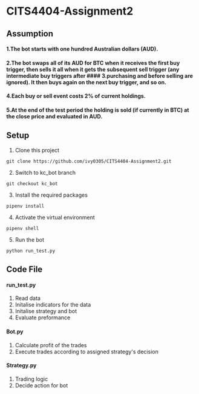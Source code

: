 # CITS4404-Assignment2
## Assumption
#### 1.The bot starts with one hundred Australian dollars (AUD).
#### 2.The bot swaps all of its AUD for BTC when it receives the first buy trigger, then sells it all when it gets the subsequent sell trigger (any intermediate buy triggers after #### 3.purchasing and before selling are ignored). It then buys again on the next buy trigger, and so on.
#### 4.Each buy or sell event costs 2% of current holdings.
#### 5.At the end of the test period the holding is sold (if currently in BTC) at the close price and evaluated in AUD.
## Setup
1. Clone this project
```
git clone https://github.com/ivy0305/CITS4404-Assignment2.git
```
2. Switch to kc_bot branch
```
git checkout kc_bot
```
3. Install the required packages
```
pipenv install
```
4. Activate the virtual environment 
```
pipenv shell
```
5. Run the bot
```
python run_test.py
```
## Code File
#### run_test.py
1. Read data
2. Initalise indicators for the data
3. Initalise strategy and bot
4. Evaluate preformance
#### Bot.py
1. Calculate profit of the trades
2. Execute trades according to assigned strategy's decision
#### Strategy.py
1. Trading logic
2. Decide action for bot
